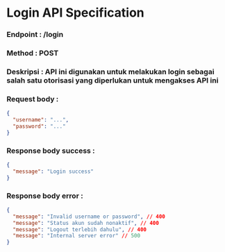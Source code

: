 # Login API Specification

### Endpoint : /login

### Method : POST

### Deskripsi : API ini digunakan untuk melakukan login sebagai salah satu otorisasi yang diperlukan untuk mengakses API ini

### Request body :

```json
{
  "username": "...",
  "password": "..."
}
```

### Response body success :

```json
{
  "message": "Login success"
}
```

### Response body error :

```json
{
  "message": "Invalid username or password", // 400
  "message": "Status akun sudah nonaktif", // 400
  "message": "Logout terlebih dahulu", // 400
  "message": "Internal server error" // 500
}
```
